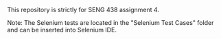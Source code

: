 This repository is strictly for SENG 438 assignment 4.

Note: The Selenium tests are located in the "Selenium Test Cases" folder and can be inserted into Selenium IDE.